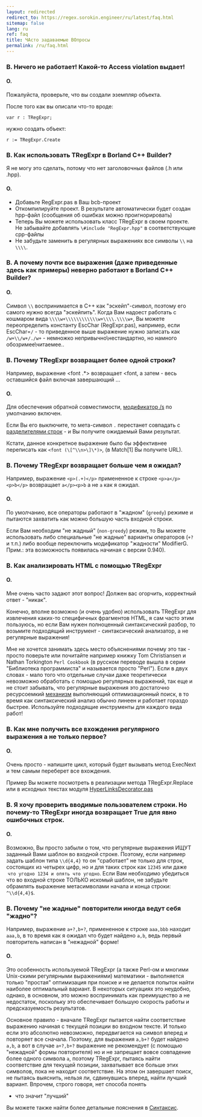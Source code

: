 ```yaml
---
layout: redirected
redirect_to: https://regex.sorokin.engineer/ru/latest/faq.html
sitemap: false
lang: ru
ref: faq
title: ЧАсто задаваемые ВОпросы
permalink: /ru/faq.html
---
```


### В. Ничего не работает! Какой-то Access violation выдает!

#### О.
Пожалуйста, проверьте, что вы создали эземпляр объекта.

После того как вы описали что-то вроде:

    var r : TRegExpr; 
    
нужно создать объект: 

    r := TRegExpr.Create

### В. Как использовать TRegExpr в Borland C++ Builder?

Я не могу это сделать, потому что нет заголовочных файлов (.h или .hpp).

#### О.

* Добавьте RegExpr.pas в Ваш bcb-проект
* Откомпилируйте проект. В результате автоматически будет создан hpp-файл (сообщения об ошибках можно проигнорировать)
* Теперь Вы можете использовать класс TRegExpr в своем проекте. Не забывайте добавлять  `\#include "RegExpr.hpp"` в соответствующие cpp-файлы
* Не забудьте заменить в регулярных выражениях все символы `\\` на `\\\\`.

### В. А почему почти все выражения (даже приведенные здесь как примеры) неверно работают в Borland C++ Builder?

#### О.
Символ `\\` воспринимается в C++ как "эскейп"-символ, поэтому его самого нужно
всегда "эскейпить". Когда Вам надоест работать с кошмаром вида
`\\\\w+\\\\\\\\\\\\w+\\\\.\\\\w+`, Вы можете переопределить константу
EscChar (RegExpr.pas), например, если EscChar=`/` - то приведенное выше
выражение нужно записать как `/w+\\/w+/./w+` - немножко
непривычно\\нестандартно, но намного обозримее\\читаемее..

### В. Почему TRegExpr возвращает более одной строки?

Например, выражение <font .\*> возвращает <font, а затем - весь
оставшийся файл включая завершающий </html>...

#### О.
Для обеспечения обратной совместимости, [модификатор
/s](regexp_syntax.html#modifier_s) по умолчанию включен.

Если Вы его выключите, то мета-символ `.` перестанет совпадать с
[разделителями строк](regexp_syntax.html#syntax_line_separators) - и Вы
получите ожидаемый Вами результат.

Кстати, данное конкретное выражение было бы эффективнее переписать как
`<font (\[^\\n>\]\*)>`, (в Match\[1\] Вы получите URL).

### В. Почему TRegExpr возвращает больше чем я ожидал?

Например, выражение `<p>(.+)</p>` примененное к строке
`<p>a</p><p>b</p>` возвращает
`a</p><p>b` а не `a` как я ожидал.

#### О.
По умолчанию, все операторы работают в "жадном" (`greedy`) режиме и
пытаются захватить как можно большую часть входной строки.

Если Вам необходим "не жадный" (`non-greedy`) режим, то Вы можете
использовать либо специальные "не жадные" варианты операторов (`+?` и
т.п.) либо вообще переключить модификатор "жадности" ModifierG. Прим.:
эта возможность появилась начиная с версии 0.940).

### В. Как анализировать HTML с помощью TRegExpr

#### О.
Мне очень часто задают этот вопрос! Должен вас огорчить, корректный
ответ - "никак".

Конечно, вполне возможно (и очень удобно) использовать TRegExpr для
извлечения каких-то специфичных фрагментов HTML, я сам часто этим
пользуюсь, но если Вам нужен полноценный синтаксический разбор, то
возьмите подходящий инструмент - синтаксический анализатор, а не
регулярные выражения!

Мне не хочется занимать здесь место объяснениями почему это так - просто
поверьте или почитайте например книжку Tom Christiansen и Nathan
Torkington `Perl Cookbook` (в русском переводе вышла в серии "Библиотека
программиста" и называется просто "Perl"). Если в двух словах - мало
того что отдельные случаи даже теоретически невозможно обработать с
помощью регулярных выражений, так еще и не стоит забывать, что
регулярные выражения это достаточно ресурсоемкий
[механизм](regexp_syntax.html#mechanism) выполняющий оптимизационный
поиск, в то время как синтаксический анализ обычно линеен и работает
гораздо быстрее. Используйте подходящие инструменты для каждого вида
работ!

### В. Как мне получить все вхождения регулярного выражения а не только первое?

#### О.
Очень просто - напишите цикл, который будет вызывать метод ExecNext и
тем самым переберет все вхождения.

Пример Вы можете посмотреть в реализации метода TRegExpr.Replace или в
исходных текстах модуля
[HyperLinksDecorator.pas](#hyperlinksdecorator.html)

### В. Я хочу проверить вводимые пользователем строки. Но почему-то TRegExpr иногда возвращает True для явно ошибочных строк.

#### О.
Возможно, Вы просто забыли о том, что регулярные выражения ИЩУТ заданный
Вами шаблон во входной строке. Поэтому, если например задать шаблон типа
`\\d{4,4}` то он "сработает" не только для строк, состоящих из четырех
цифр, но и для таких строк как `12345` или даже  `что угодно 1234 и
опять что угодно`. Если Вам необходимо убедиться что во входной строке
ТОЛЬКО искомый шаблон, не забудьте обрамлять выражение метасимволами
начала и конца строки: `^\\d{4,4}$`.

### В. Почему "не жадные" повторители иногда ведут себя "жадно"?

Например, выражение `a+?,b+?`, примененное к строке `aaa,bbb` находит
`aaa,b`, в то время как я ожидал что будет найдено `a,b`, ведь первый
повторитель написан в "нежадной" форме!

#### О.
Это особенность используемой TRegExpr (а также Perl-ом и многими
Unix-скими регулярными выражениями) математики - выполняется только
"простая" оптимизация при поиске и не делается попыток найти наиболее
оптимальный вариант. В некоторых ситуациях это неудобно, однако, в
основном, это можно воспринимать как преимущество а не недостаток,
поскольку это обеспечивает большую скорость работы и предсказуемость
результатов.

Основное правило - вначале TRegExpr пытается найти соответствие
выражению начиная с текущей позиции во входном тексте. И только если это
абсолютно невозможно, передвигается на символ вперед и повторяет все
сначала. Поэтому, для выражения `a,b+?` будет найдено `a,b`, а вот в
случае `a+?,b+?` выражение не рекомендует (с помощью "нежадной" формы
повторителя) но и не запрещает вовсе совпадение более одного символа
`a`, поэтому TRegExpr, пытаясь найти соответствие для текущей позиции,
захватывает все больше этих символов, пока не находит соответствие. На
этом он завершает поиск, не пытаясь выяснить, нельзя ли, сдвинувшись
вперед, найти лучший вариант. Впрочем, строго говоря, нет способа понять
- что значит "лучший"

Вы можете также найти более детальные пояснения в 
[Синтаксис](regexp_syntax.html).

